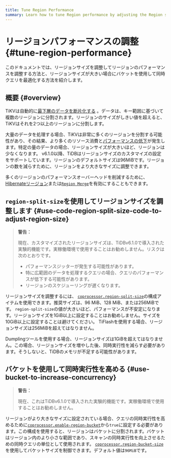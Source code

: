 ```yaml
---
title: Tune Region Performance
summary: Learn how to tune Region performance by adjusting the Region size and how to use buckets to optimize concurrent queries when the Region size is large.
---
```


# リージョンパフォーマンスの調整 {#tune-region-performance}

このドキュメントでは、リージョンサイズを調整してリージョンのパフォーマンスを調整する方法と、リージョンサイズが大きい場合にバケットを使用して同時クエリを最適化する方法を紹介します。

## 概要 {#overview}

TiKVは自動的に[最下層のデータを断片化する](/best-practices/tidb-best-practices.md#data-sharding) 。データは、キー範囲に基づいて複数のリージョンに分割されます。リージョンのサイズがしきい値を超えると、TiKVはそれを2つ以上のリージョンに分割します。

大量のデータを処理する場合、TiKVは非常に多くのリージョンを分割する可能性があり、その結果、より多くのリソース消費と[パフォーマンスの低下](/best-practices/massive-regions-best-practices.md#performance-problem)が発生します。特定の量のデータの場合、リージョンサイズが大きいほど、リージョンは少なくなります。 v6.1.0以降、TiDBはリージョンサイズのカスタマイズの設定をサポートしています。リージョンのデフォルトサイズは96MiBです。リージョンの数を減らすために、リージョンをより大きなサイズに調整できます。

多くのリージョンのパフォーマンスオーバーヘッドを削減するために、 [Hibernateリージョン](/best-practices/massive-regions-best-practices.md#method-4-increase-the-number-of-tikv-instances)または[`Region Merge`](/best-practices/massive-regions-best-practices.md#method-5-adjust-raft-base-tick-interval)を有効にすることもできます。

## <code>region-split-size</code>を使用してリージョンサイズを調整します {#use-code-region-split-size-code-to-adjust-region-size}

> **警告：**
>
> 現在、カスタマイズされたリージョンサイズは、TiDBv6.1.0で導入された実験的機能です。実稼働環境で使用することはお勧めしません。リスクは次のとおりです。
>
> -   パフォーマンスジッターが発生する可能性があります。
> -   特に広範囲のデータを処理するクエリの場合、クエリのパフォーマンスが低下する可能性があります。
> -   リージョンのスケジューリングが遅くなります。

リージョンサイズを調整するには、 [`coprocessor.region-split-size`](/tikv-configuration-file.md#region-split-size)の構成アイテムを使用できます。推奨サイズは、96 MiB、128 MiB、または256MiBです。 `region-split-size`の値が大きいほど、パフォーマンスが不安定になります。リージョンサイズを1GiB以上に設定することはお勧めしません。サイズを10GiB以上に設定することは避けてください。 TiFlashを使用する場合、リージョンサイズは256MiBを超えてはなりません。

Dumplingツールを使用する場合、リージョンサイズは1GiBを超えてはなりません。この場合、リージョンサイズを増やした後、同時実行性を減らす必要があります。そうしないと、TiDBのメモリが不足する可能性があります。

## バケットを使用して同時実行性を高める {#use-bucket-to-increase-concurrency}

> **警告：**
>
> 現在、これはTiDBv6.1.0で導入された実験的機能です。実稼働環境で使用することはお勧めしません。

リージョンがより大きなサイズに設定されている場合、クエリの同時実行性を高めるために[`coprocessor.enable-region-bucket`](/tikv-configuration-file.md#enable-region-bucket-new-in-v610)から`true`に設定する必要があります。この構成を使用すると、リージョンはバケットに分割されます。バケットはリージョン内のより小さな範囲であり、スキャンの同時実行性を向上させるための同時クエリの単位として使用されます。 [`coprocessor.region-bucket-size`](/tikv-configuration-file.md#region-bucket-size-new-in-v610)を使用してバケットサイズを制御できます。デフォルト値は`96MiB`です。
